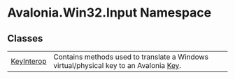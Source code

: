 # Avalonia.Win32.Input Namespace






## Classes
<table>
<tr>
<td><a href="T_Avalonia_Win32_Input_KeyInterop">KeyInterop</a></td>
<td>Contains methods used to translate a Windows virtual/physical key to an Avalonia <a href="T_Avalonia_Input_Key">Key</a>.</td>
</tr>
</table>